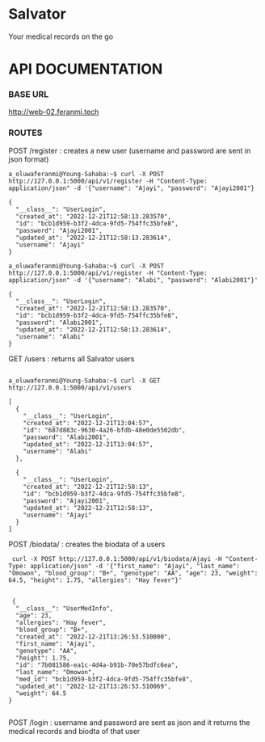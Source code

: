 # Salvator
Your medical records on the go


# API DOCUMENTATION

### BASE URL
http://web-02.feranmi.tech

### ROUTES

POST    /register : creates a new user (username and password are sent in json format)

```
a_oluwaferanmi@Young-Sahaba:~$ curl -X POST http://127.0.0.1:5000/api/v1/register -H "Content-Type: application/json" -d '{"username": "Ajayi", "password": "Ajayi2001"}

{
  "__class__": "UserLogin",
  "created_at": "2022-12-21T12:58:13.283570",
  "id": "bcb1d959-b3f2-4dca-9fd5-754ffc35bfe8",
  "password": "Ajayi2001",
  "updated_at": "2022-12-21T12:58:13.283614",
  "username": "Ajayi"
}

a_oluwaferanmi@Young-Sahaba:~$ curl -X POST http://127.0.0.1:5000/api/v1/register -H "Content-Type: application/json" -d '{"username": "Alabi", "password": "Alabi2001"}'

{
  "__class__": "UserLogin",
  "created_at": "2022-12-21T12:58:13.283570",
  "id": "bcb1d959-b3f2-4dca-9fd5-754ffc35bfe8",
  "password": "Alabi2001",
  "updated_at": "2022-12-21T12:58:13.283614",
  "username": "Alabi"
}

```

GET      /users : returns all Salvator users
```

a_oluwaferanmi@Young-Sahaba:~$ curl -X GET http://127.0.0.1:5000/api/v1/users

[
  {
    "__class__": "UserLogin",
    "created_at": "2022-12-21T13:04:57",
    "id": "687d883c-9630-4a26-bfdb-48e0de5502db",
    "password": "Alabi2001",
    "updated_at": "2022-12-21T13:04:57",
    "username": "Alabi"
  },
  
  {
    "__class__": "UserLogin",
    "created_at": "2022-12-21T12:58:13",
    "id": "bcb1d959-b3f2-4dca-9fd5-754ffc35bfe8",
    "password": "Ajayi2001",
    "updated_at": "2022-12-21T12:58:13",
    "username": "Ajayi"
  }
]

```

POST     /biodata/<username> : creates the biodata of a users
 
```
 curl -X POST http://127.0.0.1:5000/api/v1/biodata/Ajayi -H "Content-Type: application/json" -d '{"first_name": "Ajayi", "last_name": "Omowon", "blood_group": "B+", "genotype": "AA", "age": 23, "weight": 64.5, "height": 1.75, "allergies": "Hay fever"}'
  
 
 {
  "__class__": "UserMedInfo",
  "age": 23,
  "allergies": "Hay fever",
  "blood_group": "B+",
  "created_at": "2022-12-21T13:26:53.510000",
  "first_name": "Ajayi",
  "genotype": "AA",
  "height": 1.75,
  "id": "7b081586-ea1c-4d4a-b91b-70e57bdfc6ea",
  "last_name": "Omowon",
  "med_id": "bcb1d959-b3f2-4dca-9fd5-754ffc35bfe8",
  "updated_at": "2022-12-21T13:26:53.510069",
  "weight": 64.5
}
  
```

 

POST    /login : username and password are sent as json and it returns the medical records and biodta of that user
  
  
  
  
  
  
  
  
  
  
  
  
  
  
  
  
  
  
  
  
  
  
  
  

